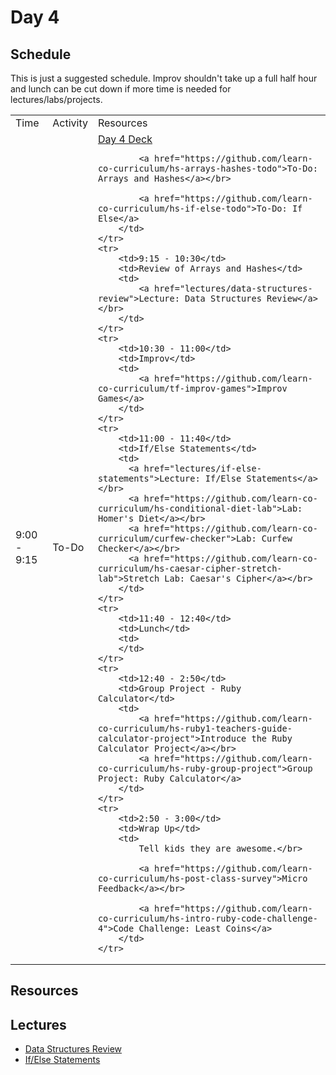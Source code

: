 # Day 4

## Schedule

This is just a suggested schedule. Improv shouldn't take up a full half hour and lunch can be cut down if more time is needed for lectures/labs/projects.

<table>
    <tr>
        <td>Time</td>
        <td>Activity</td>
        <td>Resources</td>
    </tr>
    <tr>
        <td>9:00 - 9:15</td>
        <td>To-Do</td>
        <td>
            <a href="https://docs.google.com/presentation/d/1qCYRks3hYRcXla9FNjf7zIljL9c3hZucpa6OBM2HJnY/edit#slide=id.p">Day 4 Deck</a></br>

            <a href="https://github.com/learn-co-curriculum/hs-arrays-hashes-todo">To-Do: Arrays and Hashes</a></br>

            <a href="https://github.com/learn-co-curriculum/hs-if-else-todo">To-Do: If Else</a>
        </td>
    </tr>
    <tr>
        <td>9:15 - 10:30</td>
        <td>Review of Arrays and Hashes</td>
        <td>
            <a href="lectures/data-structures-review">Lecture: Data Structures Review</a></br>
        </td>
    </tr>
    <tr>
        <td>10:30 - 11:00</td>
        <td>Improv</td>
        <td>
            <a href="https://github.com/learn-co-curriculum/tf-improv-games">Improv Games</a>
        </td>
    </tr>
    <tr>
        <td>11:00 - 11:40</td>
        <td>If/Else Statements</td>
        <td>
          <a href="lectures/if-else-statements">Lecture: If/Else Statements</a></br>
          <a href="https://github.com/learn-co-curriculum/hs-conditional-diet-lab">Lab: Homer's Diet</a></br>
          <a href="https://github.com/learn-co-curriculum/curfew-checker">Lab: Curfew Checker</a></br>
          <a href="https://github.com/learn-co-curriculum/hs-caesar-cipher-stretch-lab">Stretch Lab: Caesar's Cipher</a></br>
        </td>
    </tr>
    <tr>
        <td>11:40 - 12:40</td>
        <td>Lunch</td>
        <td>
        </td>
    </tr>
    <tr>
        <td>12:40 - 2:50</td>
        <td>Group Project - Ruby Calculator</td>
        <td>
            <a href="https://github.com/learn-co-curriculum/hs-ruby1-teachers-guide-calculator-project">Introduce the Ruby Calculator Project</a></br>
            <a href="https://github.com/learn-co-curriculum/hs-ruby-group-project">Group Project: Ruby Calculator</a>
        </td>
    </tr>
    <tr>
        <td>2:50 - 3:00</td>
        <td>Wrap Up</td>
        <td>
            Tell kids they are awesome.</br>

            <a href="https://github.com/learn-co-curriculum/hs-post-class-survey">Micro Feedback</a></br>

            <a href="https://github.com/learn-co-curriculum/hs-intro-ruby-code-challenge-4">Code Challenge: Least Coins</a>
        </td>
    </tr>
</table>


## Resources


## Lectures

- [Data Structures Review](lectures/data-structures-review)
- [If/Else Statements](lectures/if-else-statements)
